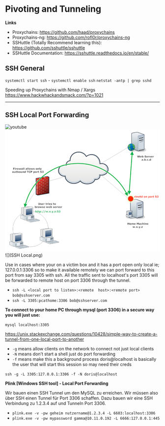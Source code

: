 # Pivoting and Tunneling

**Links**

- Proxychains: https://github.com/haad/proxychains
- Proxychains-ng: https://github.com/rofl0r/proxychains-ng
- SSHuttle (Totally Recommend learning this): https://github.com/sshuttle/sshuttle
- SSHuttle Documentation: https://sshuttle.readthedocs.io/en/stable/



## SSH General

`systemctl start ssh` - `systemctl enable ssh`
`netstat -antp | grep sshd`

Speeding up Proxychains with Nmap / Xargs
https://www.hackwhackandsmack.com/?p=1021

---
## SSH Local Port Forwarding

![youtube](https://www.youtube.com/watch?v=JIsfErEbWGg)
![image](SSH&#32;Local.png)
![](SSH Local.png)

Use in cases where your on a victim box and it has a port open only local ie; 127.0.0.1:3306 
so to make it available remotely we can port forward to this port from say 3305 with ssh. All the traffic sent to localhost's port 3305 will be forwarded to remote host on port 3306 through the tunnel.

- `ssh -L <local port to listen>:<remote  host>:<remote port> bob@sshserver.com` 
- `ssh -L 3305:pcathome:3306 bob@sshserver.com`



**To connect to your home PC through mysql (port 3306) in a secure way you will just use:**

`mysql localhost:3305`

https://unix.stackexchange.com/questions/10428/simple-way-to-create-a-tunnel-from-one-local-port-to-another
- `-g` means allow clients on the network to connect not just local clients
- `-N` means don’t start a shell just do port forwarding
- `-f` means make this a background process
doris@localhost is basically the user that will start this session so may need their creds

`ssh -g -L 3305:127.0.0.1:3306 -f -N doris@localhost`



**Plink [Windows SSH tool] - Local Port Forwarding**

Wir bauen einen SSH Tunnel um den MySQL zu erreichen. Wir müssen also über SSH einen Tunnel für Port 3306 schaffen. Dazu bauen wir eine SSH Verbindung zu 1.2.3.4 auf und Tunneln Port 3306.
- `plink.exe -v -pw geheim nutzername@1.2.3.4 -L 6603:localhost:3306`
- `plink.exe -v -pw mypassword gamma@10.11.0.192 -L 6666:127.0.0.1:445`